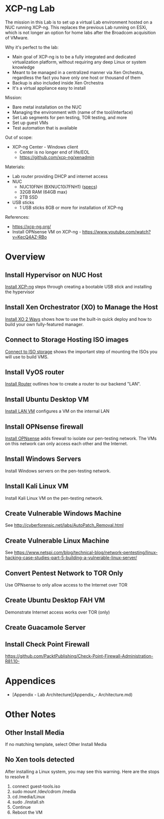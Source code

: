 # XCP-ng Lab
The mission in this Lab is to set up a virtual Lab environment hosted on a NUC running XCP-ng. This replaces the previous Lab running on ESXi, which is not longer an option for home labs after the Broadcom acquisition of VMware.

Why it's perfect to the lab:
- Main goal of XCP-ng is to be a fully integrated and dedicated virtualization platform, without requiring any deep Linux or system knowledge
- Meant to be managed in a centralized manner via Xen Orchestra, regardless the fact you have only one host or thousand of them
- Backup is also included inside Xen Orchestra
- It's a virtual appliance easy to install

Mission:
- Bare metal installation on the NUC
- Managing the environment with (name of the tool/interface)
- Set Lab segments for pen testing, TOR testing, and more
- Set up guest VMs
- Test automation that is available

Out of scope:
- XCP-ng Center - Windows client
  - Center is no longer end of life/EOL
  - https://github.com/xcp-ng/xenadmin

Materials:
- Lab router  providing DHCP and internet access
- NUC
  - NUC10FNH (BXNUC10i7FNH1) ([specs](https://www.intel.com/content/dam/support/us/en/documents/intel-nuc/NUC10i357FN_TechProdSpec.pdf))
  - 32GB RAM (64GB max)
  - 2TB SSD
- USB sticks
  - 1 USB sticks 8GB or more for installation of XCP-ng
 
References:
- https://xcp-ng.org/
- Install OPNsense VM on XCP-ng - https://www.youtube.com/watch?v=KecQ4AZ-RBo

# Overview
## Install Hypervisor on NUC Host
[Install XCP-ng](1_Install.md) steps through creating a bootable USB stick and installing the hypervisor

## Install Xen Orchestrator (XO) to Manage the Host
[Install XO 2 Ways](2_Install_XO.md) shows how to use the built-in quick deploy and how to build your own fully-featured manager.

## Connect to Storage Hosting ISO images
[Connect to ISO storage](3_ISO_Storage.md) shows the important step of mounting the ISOs you will use to build VMS.

## Install VyOS router
[Install Router](4_Router.md) outlines how to create a router to our backend "LAN".

## Install Ubuntu Desktop VM
[Install LAN VM](5_LAN_VM.md) configures a VM on the internal LAN

## Install OPNsense firewall
[Install OPNsense](6_OPNsense_VM.md) adds firewall to isolate our pen-testing network. The VMs on this network can only access each other and the Internet.

## Install Windows Servers
Install Windows servers on the pen-testing network.

## Install Kali Linux VM
Install Kali Linux VM on the pen-testing network.

## Create Vulnerable Windows Machine
See http://cyberforensic.net/labs/AutoPatch_Removal.html

## Create Vulnerable Linux Machine
See https://www.netspi.com/blog/technical-blog/network-pentesting/linux-hacking-case-studies-part-5-building-a-vulnerable-linux-server/
## Convert Pentest Network to TOR Only
Use OPNsense to only allow access to the Internet over TOR

## Create Ubuntu Desktop FAH VM
Demonstrate Internet access works over TOR (only)

## Create Guacamole Server

## Install Check Point Firewall
https://github.com/PacktPublishing/Check-Point-Firewall-Administration-R81.10-

# Appendices
- [Appendix - Lab Architecture](Appendix_- Architecture.md)

# Other Notes
## Other Install Media
If no matching template, select Other Install Media

## No Xen tools detected
After installing a Linux system, you may see this warning. Here are the stops to resolve it
1. connect guest-tools.iso
2. sudo mount /dev/cdrom  /media
3. cd /media/Linux
4. sudo ./install.sh
5. Continue
6. Reboot the VM
